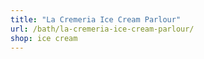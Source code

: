 ```yaml
---
title: "La Cremeria Ice Cream Parlour"
url: /bath/la-cremeria-ice-cream-parlour/
shop: ice cream
---
```

